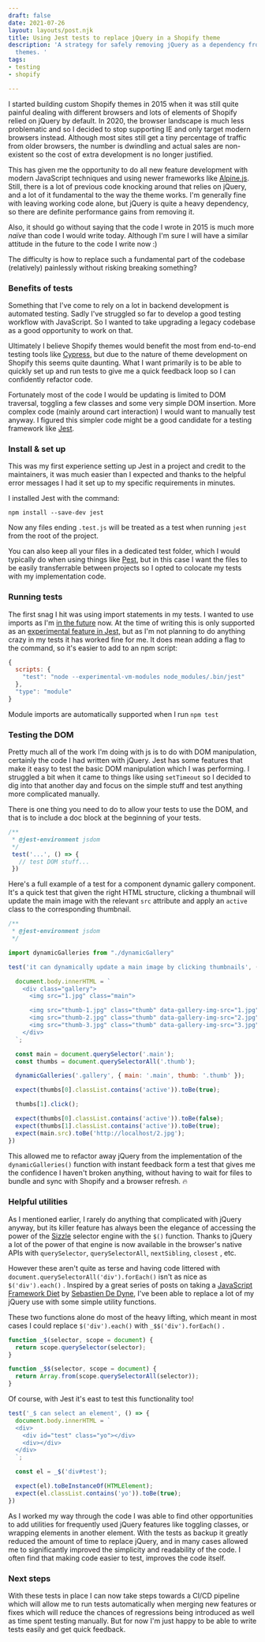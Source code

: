 ```yaml
---
draft: false
date: 2021-07-26
layout: layouts/post.njk
title: Using Jest tests to replace jQuery in a Shopify theme
description: 'A strategy for safely removing jQuery as a dependency from custom Shopify
  themes. '
tags:
- testing
- shopify

---
```

I started building custom Shopify themes in 2015 when it was still quite painful dealing with different browsers and lots of elements of Shopify relied on jQuery by default. In 2020, the browser landscape is much less problematic and so I decided to stop supporting IE and only target modern browsers instead. Although most sites still get a tiny percentage of traffic from older browsers, the number is dwindling and actual sales are non-existent so the cost of extra development is no longer justified.

This has given me the opportunity to do all new feature development with modern JavaScript techniques and using newer frameworks like [Alpine.js](https://alpinejs.dev/). Still, there is a lot of previous code knocking around that relies on jQuery, and a lot of it fundamental to the way the theme works. I'm generally fine with leaving working code alone, but jQuery is quite a heavy dependency, so there are definite performance gains from removing it.

Also, it should go without saying that the code I wrote in 2015 is much more _naïve_ than code I would write today. Although I'm sure I will have a similar attitude in the future to the code I write now :)

The difficulty is how to replace such a fundamental part of the codebase (relatively) painlessly without risking breaking something?

### Benefits of tests

Something that I've come to rely on a lot in backend development is automated testing. Sadly I've struggled so far to develop a good testing workflow with JavaScript. So I wanted to take upgrading a legacy codebase as a good opportunity to work on that.

Ultimately I believe Shopify themes would benefit the most from end-to-end testing tools like [Cypress](https://www.cypress.io/), but due to the nature of theme development on Shopify this seems quite daunting. What I want primarily is to be able to quickly set up and run tests to give me a quick feedback loop so I can confidently refactor code.

Fortunately most of the code I would be updating is limited to DOM traversal, toggling a few classes and some very simple DOM insertion. More complex code (mainly around cart interaction) I would want to manually test anyway. I figured this simpler code might be a good candidate for a testing framework like [Jest](https://jestjs.io/).

### Install & set up

This was my first experience setting up Jest in a project and credit to the maintainers, it was much easier than I expected and thanks to the helpful error messages I had it set up to my specific requirements in minutes.

I installed Jest with the command:

`npm install --save-dev jest`

Now any files ending `.test.js` will be treated as a test when running `jest` from the root of the project.

You can also keep all your files in a dedicated test folder, which I would typically do when using things like [Pest](https://pestphp.com/), but in this case I want the files to be easily transferrable between projects so I opted to colocate my tests with my implementation code.

### Running tests

The first snag I hit was using import statements in my tests. I wanted to use imports as I'm [in the future](/posts/shopify-theme-development-with-esbuild/) now. At the time of writing this is only supported as an [experimental feature in Jest,](https://jestjs.io/docs/ecmascript-modules) but as I'm not planning to do anything crazy in my tests it has worked fine for me. It does mean adding a flag to the command, so it's easier to add to an npm script:

```js
{
  scripts: {
    "test": "node --experimental-vm-modules node_modules/.bin/jest"
  },
  "type": "module"
}
```

Module imports are automatically supported when I run `npm test`

### Testing the DOM

Pretty much all of the work I'm doing with js is to do with DOM manipulation, certainly the code I had written with jQuery. Jest has some features that make it easy to test the basic DOM manipulation which I was performing. I struggled a bit when it came to things like using `setTimeout` so I decided to dig into that another day and focus on the simple stuff and test anything more complicated manually.

There is one thing you need to do to allow your tests to use the DOM, and that is to include a doc block at the beginning of your tests.

```js
/**
 * @jest-environment jsdom
 */
 test('...', () => {
   // test DOM stuff...
 })
```

Here's a full example of a test for a component dynamic gallery component. It's a quick test that given the right HTML structure, clicking a thumbnail will update the main image with the relevant `src` attribute and apply an `active` class to the corresponding thumbnail.

```js
/**
 * @jest-environment jsdom
 */

import dynamicGalleries from "./dynamicGallery"

test('it can dynamically update a main image by clicking thumbnails', () => {

  document.body.innerHTML = `
    <div class="gallery">
      <img src="1.jpg" class="main">

      <img src="thumb-1.jpg" class="thumb" data-gallery-img-src="1.jpg">
      <img src="thumb-2.jpg" class="thumb" data-gallery-img-src="2.jpg">
      <img src="thumb-3.jpg" class="thumb" data-gallery-img-src="3.jpg">
    </div>
  `;

  const main = document.querySelector('.main');
  const thumbs = document.querySelectorAll('.thumb');

  dynamicGalleries('.gallery', { main: '.main', thumb: '.thumb' });

  expect(thumbs[0].classList.contains('active')).toBe(true);

  thumbs[1].click();

  expect(thumbs[0].classList.contains('active')).toBe(false);
  expect(thumbs[1].classList.contains('active')).toBe(true);
  expect(main.src).toBe('http://localhost/2.jpg');
})
```

This allowed me to refactor away jQuery from the implementation of the `dynamicGalleries()` function with instant feedback form a test that gives me the confidence I haven't broken anything, without having to wait for files to bundle and sync with Shopify and a browser refresh. 🔥

### Helpful utilities

As I mentioned earlier, I rarely do anything that complicated with jQuery anyway, but its killer feature has always been the elegance of accessing the power of the [Sizzle](https://github.com/jquery/sizzle) selector engine with the `$()` function. Thanks to jQuery a lot of the power of that engine is now available in the browser's native APIs with `querySelector`, `querySelectorAll`, `nextSibling`, `closest` , etc.

However these aren't quite as terse and having code littered with `document.querySelectorAll('div').forEach()` isn't as nice as `$('div').each()` . Inspired by a great series of posts on taking a [JavaScript Framework Diet](https://sebastiandedeyne.com/javascript-framework-diet/) by [Sebastien De Dyne](https://sebastiandedeyne.com/), I've been able to replace a lot of my jQuery use with some simple utility functions.

These two functions alone do most of the heavy lifting, which meant in most cases I could replace `$('div').each()`  with `_$$('div').forEach()` .

```js
function _$(selector, scope = document) {
  return scope.querySelector(selector);
}

function _$$(selector, scope = document) {
  return Array.from(scope.querySelectorAll(selector));
}
```

Of course, with Jest it's east to test this functionality too!

```js
test('_$ can select an element', () => {
  document.body.innerHTML = `
  <div>
    <div id="test" class="yo"></div>
    <div></div>
  </div>
  `;

  const el = _$('div#test');

  expect(el).toBeInstanceOf(HTMLElement);
  expect(el.classList.contains('yo')).toBe(true);
})
```

As I worked my way through the code I was able to find other opportunities to add utilities for frequently used jQuery features like toggling classes, or wrapping elements in another element. With the tests as backup it greatly reduced the amount of time to replace jQuery, and in many cases allowed me to significantly improved the simplicity and readability of the code. I often find that making code easier to test, improves the code itself.

### Next steps

With these tests in place I can now take steps towards a CI/CD pipeline which will allow me to run tests automatically when merging new features or fixes which will reduce the chances of regressions being introduced as well as time spent testing manually. But for now I'm just happy to be able to write tests easily and get quick feedback.